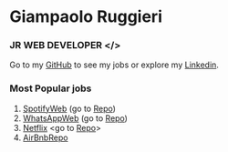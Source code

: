 # Giampaolo Ruggieri
### JR WEB DEVELOPER </>

Go to my [GitHub](https://github.com/Giampaolo1) to see my jobs or explore my
[Linkedin](https://www.linkedin.com/in/giampaolo-r-17a75512b/).

### Most Popular jobs

1. [SpotifyWeb](https://jpspotify.netlify.app/) (go to [Repo](https://github.com/Giampaolo1/html-css-spotifyweb))
2. [WhatsAppWeb](https://jpboolzap.netlify.app/) (go to [Repo](https://github.com/Giampaolo1/js-html-css-boolzap))
3. [Netflix](https://jpboolfix.netlify.app/) <go to [Repo](https://github.com/Giampaolo1/ajax-ex-boolflix)>
4. [AirBnbRepo](https://github.com/Giampaolo1/bool-bnb)
